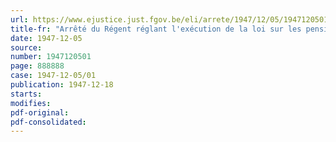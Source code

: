 ```yaml
---
url: https://www.ejustice.just.fgov.be/eli/arrete/1947/12/05/1947120501/justel
title-fr: "Arrêté du Régent réglant l'exécution de la loi sur les pensions de réparation en ce qui concerne la composition des commissions de pensions"
date: 1947-12-05
source:
number: 1947120501
page: 888888
case: 1947-12-05/01
publication: 1947-12-18
starts:
modifies:
pdf-original:
pdf-consolidated:
---
```


